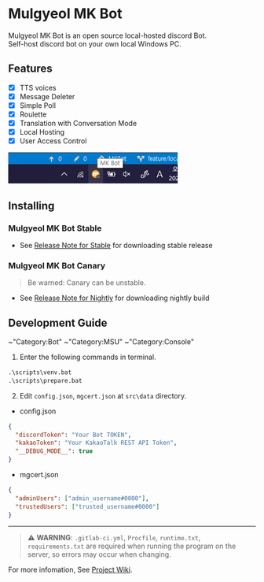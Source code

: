 # Mulgyeol MK Bot

Mulgyeol MK Bot is an open source local-hosted discord Bot.  
Self-host discord bot on your own local Windows PC.

## Features

- [x] TTS voices
- [x] Message Deleter
- [x] Simple Poll
- [x] Roulette
- [x] Translation with Conversation Mode
- [x] Local Hosting
- [x] User Access Control

![docs/preview.png](docs/preview.png)

## Installing

### Mulgyeol MK Bot Stable
* See [Release Note for Stable](https://github.com/mgylabs/mulgyeol-mkbot/releases/latest) for downloading stable release

### Mulgyeol MK Bot Canary
> Be warned: Canary can be unstable.
* See [Release Note for Nightly](https://github.com/mgylabs/mulgyeol-mkbot/releases/latest) for downloading nightly build


## Development Guide

~"Category:Bot" ~"Category:MSU" ~"Category:Console"

1. Enter the following commands in terminal.

```bat
.\scripts\venv.bat
.\scripts\prepare.bat
```

2. Edit `config.json`, `mgcert.json` at `src\data` directory.

- config.json

```json
{
  "discordToken": "Your Bot TOKEN",
  "kakaoToken": "Your KakaoTalk REST API Token",
  "__DEBUG_MODE__": true
}
```

- mgcert.json

```json
{
  "adminUsers": ["admin_username#0000"],
  "trustedUsers": ["trusted_username#0000"]
}
```

---

> :warning: **WARNING**: `.gitlab-ci.yml`, `Procfile`, `runtime.txt`, `requirements.txt` are required when running the program on the server, so errors may occur when changing.

For more infomation, See [Project Wiki](https://gitlab.com/mgylabs/mulgyeol-mkbot/-/wikis/home).
